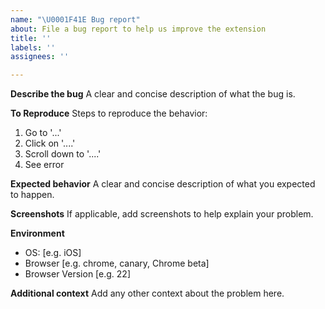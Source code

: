 ```yaml
---
name: "\U0001F41E Bug report"
about: File a bug report to help us improve the extension
title: ''
labels: ''
assignees: ''

---
```


**Describe the bug**
A clear and concise description of what the bug is.

**To Reproduce**
Steps to reproduce the behavior:
1. Go to '...'
2. Click on '....'
3. Scroll down to '....'
4. See error

**Expected behavior**
A clear and concise description of what you expected to happen.

**Screenshots**
If applicable, add screenshots to help explain your problem.

**Environment**
 - OS: [e.g. iOS]
 - Browser [e.g. chrome, canary, Chrome beta]
 - Browser Version [e.g. 22]

**Additional context**
Add any other context about the problem here.
